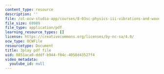 ```yaml
---
content_type: resource
description: ''
file: /ol-ocw-studio-app/courses/8-03sc-physics-iii-vibrations-and-waves-fall-2016/0851aca0dddfb944f04c4058d43527f4_T2n6fVybLcU.pdf
file_size: 69989
file_type: application/pdf
learning_resource_types: []
license: https://creativecommons.org/licenses/by-nc-sa/4.0/
ocw_type: OCWFile
resourcetype: Document
title: 3play pdf file
uid: 0851aca0-dddf-b944-f04c-4058d43527f4
video_metadata:
  youtube_id: null
---
```


